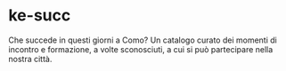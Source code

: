 # ke-succ
Che succede in questi giorni a Como? Un catalogo curato dei momenti di incontro e formazione, a volte sconosciuti, a cui si può partecipare nella nostra città.

